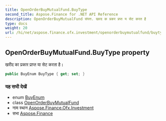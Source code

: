 ```yaml
---
title: OpenOrderBuyMutualFund.BuyType
second_title: Aspose.Finance for .NET API Reference
description: OpenOrderBuyMutualFund संपत्त. खरद क प्रकर प्रप्त य सेट करत है
type: docs
weight: 20
url: /hi/net/aspose.finance.ofx.investment/openorderbuymutualfund/buytype/
---
```

## OpenOrderBuyMutualFund.BuyType property

खरीद का प्रकार प्राप्त या सेट करता है।

```csharp
public BuyEnum BuyType { get; set; }
```

### यह सभी देखें

* enum [BuyEnum](../../buyenum/)
* class [OpenOrderBuyMutualFund](../)
* नाम स्थान [Aspose.Finance.Ofx.Investment](../../openorderbuymutualfund/)
* सभा [Aspose.Finance](../../../)


